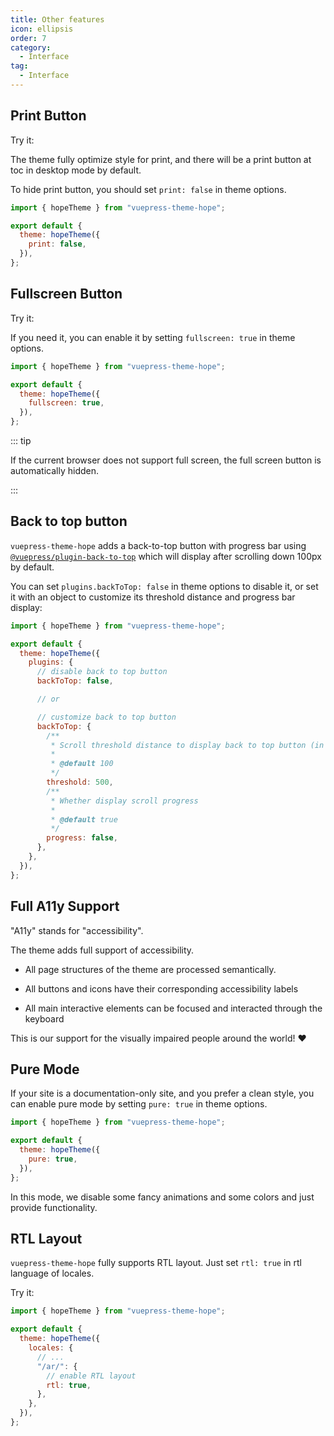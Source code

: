 ```yaml
---
title: Other features
icon: ellipsis
order: 7
category:
  - Interface
tag:
  - Interface
---
```


## Print Button

Try it: <PrintButton />

The theme fully optimize style for print, and there will be a print button at toc in desktop mode by default.

To hide print button, you should set `print: false` in theme options.

```js {5} title=".vuepress/config.js"
import { hopeTheme } from "vuepress-theme-hope";

export default {
  theme: hopeTheme({
    print: false,
  }),
};
```

## Fullscreen Button

Try it:

<ToggleFullScreenButton />

If you need it, you can enable it by setting `fullscreen: true` in theme options.

```js {5} title=".vuepress/config.js"
import { hopeTheme } from "vuepress-theme-hope";

export default {
  theme: hopeTheme({
    fullscreen: true,
  }),
};
```

::: tip

If the current browser does not support full screen, the full screen button is automatically hidden.

:::

## Back to top button

`vuepress-theme-hope` adds a back-to-top button with progress bar using [`@vuepress/plugin-back-to-top`][back-to-top] which will display after scrolling down 100px by default.

You can set `plugins.backToTop: false` in theme options to disable it, or set it with an object to customize its threshold distance and progress bar display:

```js {8,13-26} title=".vuepress/config.js"
import { hopeTheme } from "vuepress-theme-hope";

export default {
  theme: hopeTheme({
    plugins: {
      // disable back to top button
      backToTop: false,

      // or

      // customize back to top button
      backToTop: {
        /**
         * Scroll threshold distance to display back to top button (in pixels)
         *
         * @default 100
         */
        threshold: 500,
        /**
         * Whether display scroll progress
         *
         * @default true
         */
        progress: false,
      },
    },
  }),
};
```

## Full A11y Support

"A11y" stands for "accessibility".

The theme adds full support of accessibility.

- All page structures of the theme are processed semantically.

- All buttons and icons have their corresponding accessibility labels

- All main interactive elements can be focused and interacted through the keyboard

This is our support for the visually impaired people around the world! :heart:

## Pure Mode

If your site is a documentation-only site, and you prefer a clean style, you can enable pure mode by setting `pure: true` in theme options.

```js {5} title=".vuepress/config.js"
import { hopeTheme } from "vuepress-theme-hope";

export default {
  theme: hopeTheme({
    pure: true,
  }),
};
```

In this mode, we disable some fancy animations and some colors and just provide functionality.

## RTL Layout

`vuepress-theme-hope` fully supports RTL layout. Just set `rtl: true` in rtl language of locales.

Try it: <ToggleRTLButton />

```js {9} title=".vuepress/config.js"
import { hopeTheme } from "vuepress-theme-hope";

export default {
  theme: hopeTheme({
    locales: {
      // ...
      "/ar/": {
        // enable RTL layout
        rtl: true,
      },
    },
  }),
};
```

<script setup lang="ts">
import ToggleFullScreenButton from "@theme-hope/modules/outlook/components/ToggleFullScreenButton";
import PrintButton from "@theme-hope/modules/info/components/PrintButton";
import ToggleRTLButton from "@ToggleRTLButton";
</script>

[back-to-top]: https://ecosystem.vuejs.press/plugins/features/back-to-top.html
